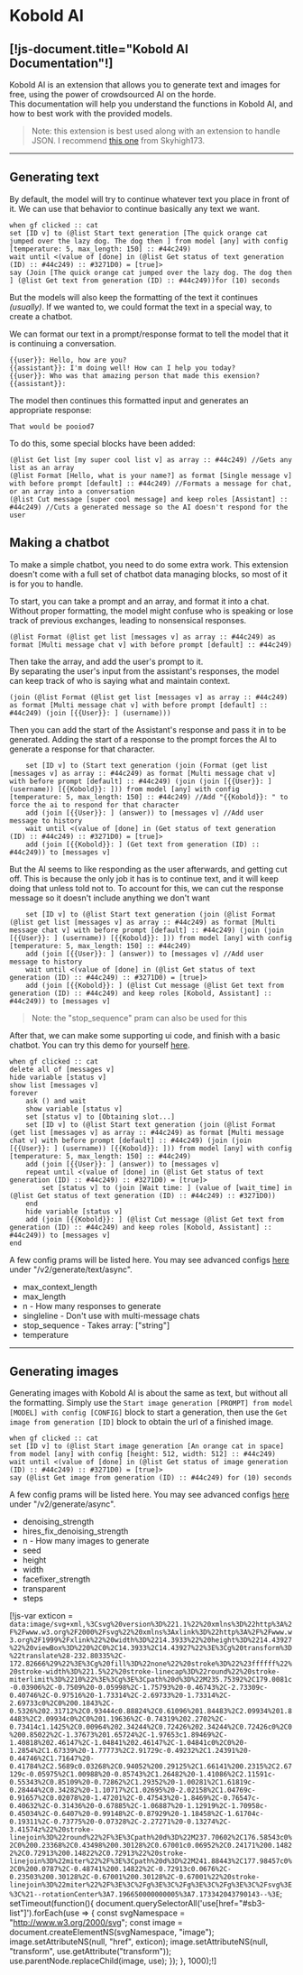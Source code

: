 # Kobold AI
[!js-document.title="Kobold AI Documentation"!]
---

Kobold AI is an extension that allows you to generate text and images for free, using the power of crowdsourced AI on the horde. <br>
This documentation will help you understand the functions in Kobold AI, and how to best work with the provided models.

> Note: this extension is best used along with an extension to handle JSON.
> I recommend [this one](https://extensions.turbowarp.org/Skyhigh173/json.js) from Skyhigh173.

---

## Generating text
By default, the model will try to continue whatever text you place in front of it. We can use that behavior to continue basically any text we want.

```scratch3
when gf clicked :: cat
set [ID v] to (@list Start text generation [The quick orange cat jumped over the lazy dog. The dog then ] from model [any] with config [temperature: 5, max_length: 150] :: #44c249)
wait until <(value of [done] in (@list Get status of text generation (ID) :: #44c249) :: #3271D0) = [true]>
say (Join [The quick orange cat jumped over the lazy dog. The dog then ] (@list Get text from generation (ID) :: #44c249))for (10) seconds
```

But the models will also keep the formatting of the text it continues _<light>(usually)</light>_.
If we wanted to, we could format the text in a special way, to create a chatbot.

We can format our text in a prompt/response format to tell the model that it is continuing a conversation.
```text
{{user}}: Hello, how are you?
{{assistant}}: I'm doing well! How can I help you today?
{{user}}: Who was that amazing person that made this exension?
{{assistant}}: 
```

The model then continues this formatted input and generates an appropriate response:
```text
That would be pooiod7
```

To do this, some special blocks have been added:
```scratch3
(@list Get list [my super cool list v] as array :: #44c249) //Gets any list as an array
(@list Format [Hello, what is your name?] as format [Single message v] with before prompt [default] :: #44c249) //Formats a message for chat, or an array into a conversation
(@list Cut message [super cool message] and keep roles [Assistant] :: #44c249) //Cuts a generated message so the AI doesn't respond for the user
```

## Making a chatbot
To make a simple chatbot, you need to do some extra work.
This extension doesn't come with a full set of chatbot data managing blocks, so most of it is for you to handle.

To start, you can take a prompt and an array, and format it into a chat. <br>
Without proper formatting, the model might confuse who is speaking or lose track of previous exchanges, leading to nonsensical responses. 
```scratch3
(@list Format (@list get list [messages v] as array :: #44c249) as format [Multi message chat v] with before prompt [default] :: #44c249)
```

Then take the array, and add the user's prompt to it. <br>
By separating the user's input from the assistant's responses, the model can keep track of who is saying what and maintain context.
```scratch3
(join (@list Format (@list get list [messages v] as array :: #44c249) as format [Multi message chat v] with before prompt [default] :: #44c249) (join [{{User}}: ] (username)))
```

Then you can add the start of the Assistant's response and pass it in to be generated.
Adding the start of a response to the prompt forces the AI to generate a response for that character.
```scratch3
	set [ID v] to (Start text generation (join (Format (get list [messages v] as array :: #44c249) as format [Multi message chat v] with before prompt [default] :: #44c249) (join (join [{{User}}: ] (username)) [{{Kobold}}: ])) from model [any] with config [temperature: 5, max_length: 150] :: #44c249) //Add "{{Kobold}}: " to force the ai to respond for that character
	add (join [{{User}}: ] (answer)) to [messages v] //Add user message to history
	wait until <(value of [done] in (Get status of text generation (ID) :: #44c249) :: #3271D0) = [true]>
    add (join [{{Kobold}}: ] (Get text from generation (ID) :: #44c249)) to [messages v]
```

But the AI seems to like responding as the user afterwards, and getting cut off.
This is because the only job it has is to continue text, and it will keep doing that unless told not to.
To account for this, we can cut the response message so it doesn't include anything we don't want
```scratch3
	set [ID v] to (@list Start text generation (join (@list Format (@list get list [messages v] as array :: #44c249) as format [Multi message chat v] with before prompt [default] :: #44c249) (join (join [{{User}}: ] (username)) [{{Kobold}}: ])) from model [any] with config [temperature: 5, max_length: 150] :: #44c249)
	add (join [{{User}}: ] (answer)) to [messages v] //Add user message to history
	wait until <(value of [done] in (@list Get status of text generation (ID) :: #44c249) :: #3271D0) = [true]>
    add (join [{{Kobold}}: ] (@list Cut message (@list Get text from generation (ID) :: #44c249) and keep roles [Kobold, Assistant] :: #44c249)) to [messages v]
```

> Note: the "stop_sequence" pram can also be used for this

After that, we can make some supporting ui code, and finish with a basic chatbot.
You can try this demo for yourself [here](https://studio.penguinmod.com/fullscreen.html?project_url=https://p7scratchextensions.pages.dev/ext/KoboldAI/examples/simple.pmp).
```scratch3
when gf clicked :: cat
delete all of [messages v]
hide variable [status v]
show list [messages v]
forever
	ask () and wait
	show variable [status v]
	set [status v] to [Obtaining slot...]
	set [ID v] to (@list Start text generation (join (@list Format (get list [messages v] as array :: #44c249) as format [Multi message chat v] with before prompt [default] :: #44c249) (join (join [{{User}}: ] (username)) [{{Kobold}}: ])) from model [any] with config [temperature: 5, max_length: 150] :: #44c249)
	add (join [{{User}}: ] (answer)) to [messages v]
	repeat until <(value of [done] in (@list Get status of text generation (ID) :: #44c249) :: #3271D0) = [true]>
		set [status v] to (join [Wait time: ] (value of [wait_time] in (@list Get status of text generation (ID) :: #44c249) :: #3271D0))
	end
	hide variable [status v]
	add (join [{{Kobold}}: ] (@list Cut message (@list Get text from generation (ID) :: #44c249) and keep roles [Kobold, Assistant] :: #44c249)) to [messages v]
end
```

A few config prams will be listed here. You may see advanced configs [here](//stablehorde.net/api) under "/v2/generate/text/async".
- max_context_length
- max_length
- n - How many responses to generate
- singleline - Don't use with multi-message chats
- stop_sequence - Takes array: ["string"]
- temperature

---
 
## Generating images
Generating images with Kobold AI is about the same as text, but without all the formatting.
Simply use the `Start image generation [PROMPT] from model [MODEL] with config [CONFIG]` block to start a generation, 
then use the `Get image from generation [ID]` block to obtain the url of a finished image.

```scratch3
when gf clicked :: cat
set [ID v] to (@list Start image generation [An orange cat in space] from model [any] with config [height: 512, width: 512] :: #44c249)
wait until <(value of [done] in (@list Get status of image generation (ID) :: #44c249) :: #3271D0) = [true]>
say (@list Get image from generation (ID) :: #44c249) for (10) seconds
```

A few config prams will be listed here. You may see advanced configs [here](//stablehorde.net/api) under "/v2/generate/async".
- denoising_strength
- hires_fix_denoising_strength
- n - How many images to generate
- seed
- height
- width
- facefixer_strength
- transparent
- steps

[!js-var exticon = `data:image/svg+xml,%3Csvg%20version%3D%221.1%22%20xmlns%3D%22http%3A%2F%2Fwww.w3.org%2F2000%2Fsvg%22%20xmlns%3Axlink%3D%22http%3A%2F%2Fwww.w3.org%2F1999%2Fxlink%22%20width%3D%2214.3933%22%20height%3D%2214.43927%22%20viewBox%3D%220%2C0%2C14.3933%2C14.43927%22%3E%3Cg%20transform%3D%22translate%28-232.80335%2C-172.82666%29%22%3E%3Cg%20fill%3D%22none%22%20stroke%3D%22%23ffffff%22%20stroke-width%3D%221.5%22%20stroke-linecap%3D%22round%22%20stroke-miterlimit%3D%2210%22%3E%3Cg%3E%3Cpath%20d%3D%22M235.75392%2C179.0081c-0.03906%2C-0.7509%20-0.05998%2C-1.75793%20-0.46743%2C-2.73309c-0.40746%2C-0.97516%20-1.73314%2C-2.69733%20-1.73314%2C-2.69733c0%2C0%200.1843%2C-0.5326%202.31712%2C0.93444c0.88824%2C0.61096%201.84483%2C2.09934%201.84483%2C2.09934c0%2C0%201.19636%2C-0.74319%202.2702%2C-0.73414c1.1425%2C0.00964%202.34244%2C0.72426%202.34244%2C0.72426c0%2C0%200.85022%2C-1.37673%201.65724%2C-1.97653c1.89469%2C-1.40818%202.46147%2C-1.04841%202.46147%2C-1.04841c0%2C0%20-1.2854%2C1.67339%20-1.77773%2C2.91729c-0.49232%2C1.24391%20-0.44746%2C1.71647%20-0.41784%2C2.5689c0.03268%2C0.94052%200.29125%2C1.66141%200.2315%2C2.67129c-0.05975%2C1.00988%20-0.85743%2C1.26482%20-1.41086%2C2.11591c-0.55343%2C0.85109%20-0.72862%2C1.29352%20-1.00281%2C1.61819c-0.28444%2C0.34282%20-1.10717%2C1.02695%20-2.02158%2C1.04769c-0.91657%2C0.02078%20-1.47201%2C-0.47543%20-1.8469%2C-0.76547c-0.40632%2C-0.31436%20-0.67885%2C-1.06887%20-1.12919%2C-1.70958c-0.45034%2C-0.6407%20-0.99148%2C-0.87929%20-1.18458%2C-1.61704c-0.19311%2C-0.73775%20-0.07328%2C-2.27271%20-0.13274%2C-3.41574z%22%20stroke-linejoin%3D%22round%22%2F%3E%3Cpath%20d%3D%22M237.70602%2C176.58543c0%2C0%200.23368%2C0.43498%200.30128%2C0.67001c0.06952%2C0.24171%200.14822%2C0.72913%200.14822%2C0.72913%22%20stroke-linejoin%3D%22miter%22%2F%3E%3Cpath%20d%3D%22M241.88443%2C177.98457c0%2C0%200.0787%2C-0.48741%200.14822%2C-0.72913c0.0676%2C-0.23503%200.30128%2C-0.67001%200.30128%2C-0.67001%22%20stroke-linejoin%3D%22miter%22%2F%3E%3C%2Fg%3E%3C%2Fg%3E%3C%2Fg%3E%3C%2Fsvg%3E%3C%21--rotationCenter%3A7.196650000000005%3A7.173342043790143--%3E`;
setTimeout(function(){
document.querySelectorAll('use[href="#sb3-list"]').forEach(use => {
    const svgNamespace = "http://www.w3.org/2000/svg";
    const image = document.createElementNS(svgNamespace, "image");
    image.setAttributeNS(null, "href", exticon);
    image.setAttributeNS(null, "transform", use.getAttribute("transform"));
    use.parentNode.replaceChild(image, use);
});
}, 1000);!]

